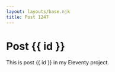 ```yaml
---
layout: layouts/base.njk
title: Post 1247
---
```


# Post {{ id }}

This is post {{ id }} in my Eleventy project.
